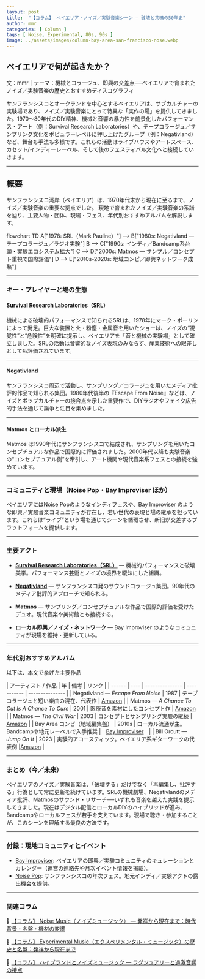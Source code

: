 ```yaml
---
layout: post
title:  "【コラム】 ベイエリア・ノイズ／実験音楽シーン — 破壊と共鳴の50年史"
author: mmr
categories: [ Column ]
tags: [ Noise, Experimental, 80s, 90s ]
image: ../assets/images/column-bay-area-san-francisco-nose.webp
---
```


## ベイエリアで何が起きたか？

文：mmr｜テーマ：機械とコラージュ、即興の交差点──ベイエリアで育まれたノイズ／実験音楽の歴史とおすすめディスコグラフィ



サンフランシスコとオークランドを中心とするベイエリアは、サブカルチャーの実験場であり、ノイズ／実験音楽にとって特異な「実作の場」を提供してきました。1970〜80年代のDIY精神、機械と音響の暴力性を前景化したパフォーマンス・アート（例：Survival Research Laboratories）や、テープコラージュ／サンプリング文化をポピュラーレベルに押し上げたグループ（例：Negativland）など、舞台も手法も多様です。これらの活動はライブハウスやアートスペース、カセット/インディーレーベル、そして後のフェスティバル文化へと接続していきます。

---



<style type="text/css">
table, td, th {
border: 2px #111 solid;
width: auto;
padding: 10px; 
}
th {
background-color: #111;
color: #fff;
}
</style>


## 概要

サンフランシスコ湾岸（ベイエリア）は、1970年代末から現在に至るまで、ノイズ／実験音楽の重要な拠点でした。
現地で育まれたノイズ／実験音楽の系譜を辿り、主要人物・団体、現場・フェス、年代別おすすめアルバムを解説します。

<div class="mermaid">
flowchart TD
    A["1978: SRL（Mark Pauline）"] --> B["1980s: Negativland — テープコラージュ／ラジオ実験"]
    B --> C["1990s: インディ／Bandcamp系台頭・実験エコシステム拡大"]
    C --> D["2000s: Matmos — サンプル／コンセプト重視で国際評価"]
    D --> E["2010s-2020s: 地域コンピ／即興ネットワーク成熟"]
</div>

---

### キー・プレイヤーと場の生態

#### Survival Research Laboratories（SRL）

機械による破壊的パフォーマンスで知られるSRLは、1978年にマーク・ポーリンによって発足。巨大な装置と火・粉塵・金属音を用いたショーは、ノイズの“視覚性”と“危険性”を明確に提示し、ベイエリアを「音と機械の実験場」として確立しました。SRLの活動は音響的なノイズ表現のみならず、産業技術への眼差しとしても評価されています。

---

#### Negativland

サンフランシスコ周辺で活動し、サンプリング／コラージュを用いたメディア批評的作品で知られる集団。1980年代後半の『Escape From Noise』などは、ノイズとポップカルチャーの接合点を示した重要作で、DIYラジオやフェイク広告的手法を通じて論争と注目を集めました。


---

#### Matmos とローカル派生

Matmos は1990年代にサンフランシスコで結成され、サンプリングを用いたコンセプチュアルな作品で国際的に評価されました。2000年代以降も実験音楽の“コンセプチュアル側”を牽引し、アート機関や現代音楽系フェスとの接続を強めています。

---

### コミュニティと現場（Noise Pop・Bay Improviser ほか）

ベイエリアにはNoise Popのようなインディフェスや、Bay Improviser のような即興／実験音楽コミュニティが存在し、若い世代の表現と場の継承を担っています。これらは“ライブ”という場を通じてシーンを循環させ、新旧が交差するプラットフォームを提供します。

---

### 主要アクト

* [**Survival Research Laboratories（SRL）**](https://www.srl.org) — 機械的パフォーマンスと破壊美学。パフォーマンス芸術とノイズの境界を曖昧にした組織。

* [**Negativland**](https://negativland.com) — サンフランシスコ発のサウンドコラージュ集団。90年代のメディア批評的アプローチで知られる。

* **Matmos** — サンプリング／コンセプチュアルな作品で国際的評価を受けたデュオ。現代音楽や美術館とも接続する。

* **ローカル即興／ノイズ・ネットワーク** — Bay Improviser のようなコミュニティが現場を維持・更新している。

---

### 年代別おすすめアルバム

以下は、本文で挙げた主要作品

| アーティスト / 作品  | 年 | 備考   | リンク |
| ------ | ---- | --------------- | ----------- | --------------- |
| Negativland — *Escape From Noise*  |  1987 | テープコラージュと短い楽曲の混在、代表作  | [Amazon](https://amzn.to/47akMEX) |
| Matmos — *A Chance To Cut Is A Chance To Cure* |  2001 | 医療音を素材にしたコンセプト作  |  [Amazon](https://amzn.to/48IJtKN) | 
| Matmos — *The Civil War*    |  2003 | コンセプトとサンプリング実験の継続    |  [Amazon](https://amzn.to/4gKSuoA) | 
| Bay Area コンピ（地域編集盤）  | 2010s | ローカル流通が主。Bandcampや地元レーベルで入手推奨 |　[Bay Improviser](https://www.bayimproviser.com/cds.aspx)　|
| Bill Orcutt — *Jump On It*   |  2023 | 実験的アコースティック。ベイエリア系ギターワークの代表例  |[Amazon](https://amzn.to/4o2jF0Q) |



---

### まとめ（今／未来）

ベイエリアのノイズ／実験音楽は、「破壊する」だけでなく「再編集し、批評する」行為として常に更新を続けています。SRLの機械劇場、Negativlandのメディア批評、Matmosのサウンド・リサーチ──いずれも音楽を越えた実践を提示してきました。現在はデジタル配信とローカルDIYのハイブリッドが進み、Bandcampやローカルフェスが若手を支えています。現場で聴き・参加することが、このシーンを理解する最良の方法です。

---

### 付録：現地コミュニティとイベント

* [Bay Improviser](https://www.bayimproviser.com): ベイエリアの即興／実験コミュニティのキュレーションとカレンダー（運営の連絡先や月次イベント情報を掲載）。
* [Noise Pop](https://www.noisepopfest.com): サンフランシスコの年次フェス。地元インディ／実験アクトの露出機会を提供。


---

### 関連コラム

🔗 [【コラム】 Noise Music（ノイズミュージック） — 発祥から現在まで：時代背景・名盤・機材の変遷](https://monumental-movement.jp/Column-Noise-Music)

🔗 [【コラム】 Experimental Music（エクスペリメンタル・ミュージック）の歴史と名盤：発祥から現在まで](https://monumental-movement.jp/Column-Experimental-Music)

🔗 [【コラム】 ハイブランドとノイズミュージック — ラグジュアリーと過激音響の接点](https://monumental-movement.jp/Column-High-Brands-Noise-Music)